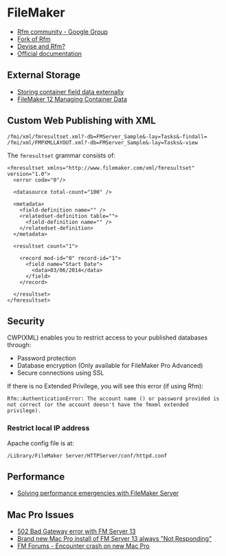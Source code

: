 # FileMaker

* [Rfm community - Google Group](https://groups.google.com/forum/#!forum/rfmcommunity)
* [Fork of Rfm](https://github.com/ginjo/rfm)
* [Devise and Rfm?](http://stackoverflow.com/questions/16061134/devise-on-ginjo-rfm)
* [Official documentation](http://www.filemaker.com/support/product/documentation.html)

## External Storage

* [Storing container field data externally](http://help.filemaker.com/app/answers/detail/a_id/10244/~/storing-container-field-data-externally)
* [FileMaker 12 Managing Container Data](http://www.dbservices.com/articles/filemaker-12-managing-container-data)

## Custom Web Publishing with XML

    /fmi/xml/fmresultset.xml?-db=FMServer_Sample&-lay=Tasks&-findall=
    /fmi/xml/FMPXMLLAYOUT.xml?-db=FMServer_Sample&-lay=Tasks&-view

The `fmresultset` grammar consists of:

```
<fmresultset xmlns="http://www.filemaker.com/xml/fmresultset" version="1.0">
  <error code="0"/>
  
  <datasource total-count="100" />
  
  <metadata>
    <field-definition name="" />
    <relatedset-definition table="">
      <field-definition name="" />
    </relatedset-definition>
  </metadata>
  
  <resultset count="1">
  
    <record mod-id="0" record-id="1">
      <field name="Start Date">
        <data>03/06/2014</data>
      </field>
    </record>
  
  </resultset>
</fmresultset>
```

## Security

CWP(XML) enables you to restrict access to your published databases through:

* Password protection
* Database encryption (Only available for FileMaker Pro Advanced)
* Secure connections using SSL

If there is no Extended Privilege, you will see this error (if using Rfm):

    Rfm::AuthenticationError: The account name () or password provided is not correct (or the account doesn't have the fmxml extended privilege).
    
### Restrict local IP address

Apache config file is at:

    /Library/FileMaker Server/HTTPServer/conf/httpd.conf
    
## Performance

* [Solving performance emergencies with FileMaker Server](http://www.briandunning.com/browse/browse0110.shtml)

## Mac Pro Issues

* [502 Bad Gateway error with FM Server 13](http://forums.filemaker.com/posts/95047d15f3)
* [Brand new Mac Pro install of FM Server 13 always "Not Responding"](https://fmdev.filemaker.com/message/142858)
* [FM Forums - Encounter crash on new Mac Pro](http://fmforums.com/forum/topic/91513-encounter-crash-on-new-mac-pro-graphics-issues/)